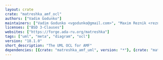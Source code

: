 ```yaml
---
layout: crate
crate: "matreshka_amf_ocl"
authors: ["Vadim Godunko"]
maintainers: ["Vadim Godunko <vgodunko@gmail.com>", "Maxim Reznik <reznikmm@gmail.com>"]
licenses: ["BSD 3-Clauses"]
websites: ["https://forge.ada-ru.org/matreshka"]
tags: ["uml", "meta", "diagram", "ocl"]
version: "18.1.0"
short_description: "The UML OCL for AMF"
dependencies: [{crate: "matreshka_amf_uml", version: "*"}, {crate: "matreshka_league", version: "*"}]
---
```



